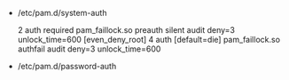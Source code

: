 - /etc/pam.d/system-auth

	2 auth 	required	pam_faillock.so preauth silent audit deny=3 unlock_time=600 [even_deny_root]
	4 auth	[default=die]	pam_faillock.so authfail audit deny=3 unlock_time=600

- /etc/pam.d/password-auth
